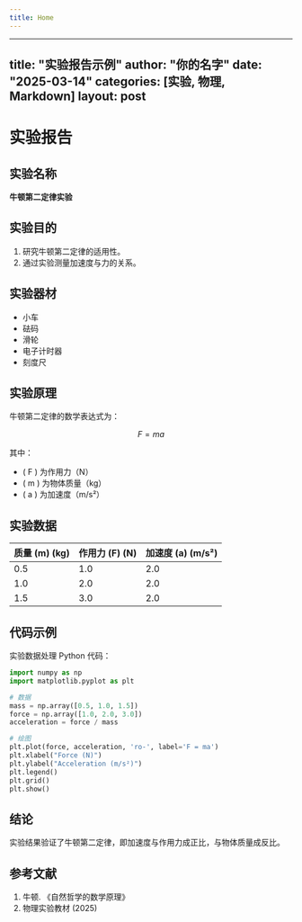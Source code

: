 ```yaml
---
title: Home
---
```


---
title: "实验报告示例"
author: "你的名字"
date: "2025-03-14"
categories: [实验, 物理, Markdown]
layout: post
---

# 实验报告

## 实验名称
**牛顿第二定律实验**

## 实验目的
1. 研究牛顿第二定律的适用性。
2. 通过实验测量加速度与力的关系。

## 实验器材
- 小车
- 砝码
- 滑轮
- 电子计时器
- 刻度尺

## 实验原理
牛顿第二定律的数学表达式为：

$$ F = ma $$

其中：
- \( F \) 为作用力（N）
- \( m \) 为物体质量（kg）
- \( a \) 为加速度（m/s²）

## 实验数据
| 质量 \(m\) (kg) | 作用力 \(F\) (N) | 加速度 \(a\) (m/s²) |
|:--------------|:---------------|:---------------|
| 0.5           | 1.0            | 2.0            |
| 1.0           | 2.0            | 2.0            |
| 1.5           | 3.0            | 2.0            |

## 代码示例
实验数据处理 Python 代码：

```python
import numpy as np
import matplotlib.pyplot as plt

# 数据
mass = np.array([0.5, 1.0, 1.5])
force = np.array([1.0, 2.0, 3.0])
acceleration = force / mass

# 绘图
plt.plot(force, acceleration, 'ro-', label='F = ma')
plt.xlabel("Force (N)")
plt.ylabel("Acceleration (m/s²)")
plt.legend()
plt.grid()
plt.show()
```

## 结论
实验结果验证了牛顿第二定律，即加速度与作用力成正比，与物体质量成反比。

## 参考文献
1. 牛顿. 《自然哲学的数学原理》
2. 物理实验教材 (2025)

